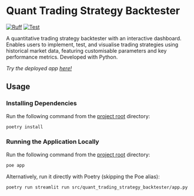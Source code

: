 # Quant Trading Strategy Backtester

[![Ruff](https://img.shields.io/endpoint?url=https://raw.githubusercontent.com/astral-sh/ruff/main/assets/badge/v2.json)](https://github.com/astral-sh/ruff)
[![Test](https://github.com/IsaacCheng9/quant-trading-strategy-backtester/actions/workflows/test.yml/badge.svg)](https://github.com/IsaacCheng9/quant-trading-strategy-backtester/actions/workflows/test.yml)

A quantitative trading strategy backtester with an interactive dashboard.
Enables users to implement, test, and visualise trading strategies using
historical market data, featuring customisable parameters and key performance
metrics. Developed with Python.

_Try the deployed app
[here!](https://quant-trading-strategy-backtester.streamlit.app/)_

## Usage

### Installing Dependencies

Run the following command from the [project root](./) directory:

```bash
poetry install
```

### Running the Application Locally

Run the following command from the [project root](./) directory:

```bash
poe app
```

Alternatively, run it directly with Poetry (skipping the Poe alias):

```bash
poetry run streamlit run src/quant_trading_strategy_backtester/app.py
```
